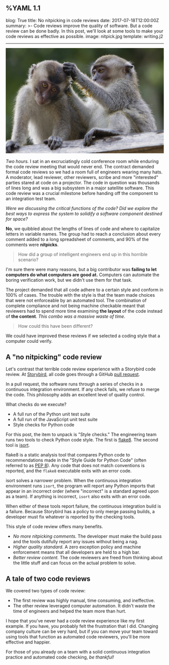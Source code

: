 %YAML 1.1
---
blog: True
title: No nitpicking in code reviews
date: 2017-07-18T12:00:00Z
summary: >-
  Code reviews improve the quality
  of software.
  But a code review can be done badly.
  In this post,
  we'll look at some tools
  to make your code reviews
  as effective as possible.
image: nitpick.jpg
template: writing.j2

---
<img class='book' src='nitpick.jpg'>

*Two hours.*
I sat
in an excruciatingly cold conference room
while enduring the code review meeting
that would never end.
The contract demanded formal code reviews
so we had a room full of engineers
wearing many hats.
A moderator,
lead reviewer,
other reviewers,
scribe
and more "interested" parties
stared at code
on a projector.
The code in question
was thousands of lines long
and was a
big subsystem
in a major satellite software.
This code review was a crucial milestone
before handing off the component
to an integration test team.

*Were we discussing the critical functions
of the code?
Did we explore the best ways to express
the system
to solidify a software component destined
for space?*

**No**, we quibbled
about the lengths
of lines of code
and where to capitalize letters
in variable names.
The group had
to reach a conclusion
about every comment added
to a long spreadsheet
of comments,
and 90% of the comments were **nitpicks**.

> How did a group
of intelligent engineers end up
in this horrible scenario?

I'm sure there were many reasons,
but a big contributor was **failing
to let computers do what computers are good at.**
Computers can automate the boring verification work,
but we didn't use them for that task.

The project demanded
that all code adhere
to a certain style
and conform
in 100% of cases.
The trouble
with the style
is that the team made choices
that were not enforceable
by an automated tool.
The combination
of complete compliance
and not being machine checkable meant
that reviewers had to spend more time examining **the layout**
of the code
instead of **the content**.
*This combo was a massive waste of time.*

> How could this have been different?

We could have improved these reviews
if we selected a coding style
that a computer could verify.

## A "no nitpicking" code review

Let's contrast that terrible code review experience
with a Storybird code review.
At [Storybird](https://storybird.com/),
all code goes through a GitHub
[pull request](https://help.github.com/articles/about-pull-requests/).

In a pull request,
the software runs through a series of checks
in a continuous integration environment.
If any check fails,
we refuse to merge the code.
This philosophy adds an excellent level
of quality control.

What checks do we execute?

* A full run of the Python unit test suite
* A full run of the JavaScript unit test suite
* Style checks for Python code

For this post,
the item to unpack is "Style checks."
The engineering team runs two tools
to check Python code style.
The first is [flake8](http://flake8.pycqa.org/en/latest/).
The second tool is [isort](http://isort.readthedocs.io/en/latest/).

flake8 is a static analysis tool
that compares Python code
to recommendations made
in the "Style Guide for Python Code"
(often referred to as [PEP 8](https://www.python.org/dev/peps/pep-0008/)).
Any code that does not match conventions is reported,
and the `flake8` executable exits
with an error code.

isort solves a narrower problem.
When the continuous integration environment runs `isort`,
the program will report any Python imports
that appear in an incorrect order
(where "incorrect" is a standard agreed upon
as a team).
If anything is incorrect,
`isort` also exits
with an error code.

When either of these tools report failure,
the continuous integration build is a failure.
Because Storybird has a policy
to only merge passing builds,
a developer must fix
whatever is reported by the checking tools.

This style of code review offers many benefits.

* *No more nitpicking comments.*
  The developer must make the build pass
  and the tools dutifully report any issues
  without being a nag.
* *Higher quality standard.*
  A zero exception policy
  and machine enforcement
  means that all developers are held
  to a high bar.
* *Better review content.*
  The code reviewers are freed
  from thinking about the little stuff
  and can focus
  on the actual problem to solve.

## A tale of two code reviews

We covered two types of code review:

* The first review was highly manual,
  time consuming,
  and ineffective.
* The other review leveraged computer automation.
  It didn't waste the time
  of engineers
  and helped the team
  more than hurt.

I hope that you've never had a code review experience
like my first example.
If you have,
you probably felt the frustration
that I did.
Changing company culture can be very hard,
but if you can move your team
toward using tools
that function as automated code reviewers,
you'll be more effective
and happier.

For those of you already on a team
with a solid continuous integration practice
and automated code checking,
*be thankful!*
